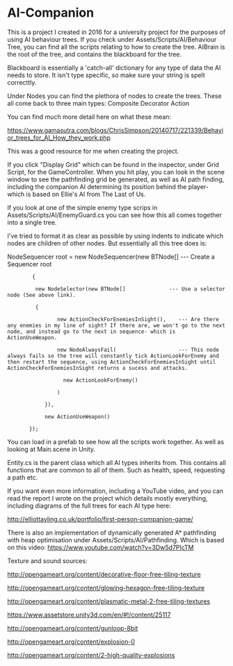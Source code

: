 # AI-Companion

This is a project I created in 2016 for a university project for the purposes of using AI behaviour trees. 
If you check under Assets/Scripts/AI/Behaviour Tree, you can find all the scripts relating to how to create the tree. 
AIBrain is the root of the tree, and contains the blackboard for the tree.

Blackboard is essentially a 'catch-all' dictionary for any type of data the AI needs to store. It isn't type specific, so make sure your string is spelt correcttly.

Under Nodes you can find the plethora of nodes to create the trees. These all come back to three main types:
  Composite
  Decorator
  Action

You can find much more detail here on what these mean:

https://www.gamasutra.com/blogs/ChrisSimpson/20140717/221339/Behavior_trees_for_AI_How_they_work.php

This was a good resource for me when creating the project.

If you click "Display Grid" which can be found in the inspector, under Grid Script, for the GameController. When you hit play, you can look in the scene window to see the pathfinding grid be generated, as well as AI path finding, including the companion AI determining its position behind the player- which is based on Ellie's AI from The Last of Us. 

If you look at one of the simple enemy type scrips in Assets/Scripts/AI/EnemyGuard.cs you can see how this all comes together into a single tree.

I've tried to format it as clear as possible by using indents to indicate which nodes are children of other nodes.
But essentially all this tree does is:

NodeSequencer root = new NodeSequencer(new BTNode[]        --- Create a Sequencer root

            {
            
             new NodeSelector(new BTNode[]              --- Use a selector node (See above link).
             
             {
             
                    new ActionCheckForEnemiesInSight(),    --- Are there any enemies in my line of sight? If there are, we won't go to the next node, and instead go to the next in sequence- which is ActionUseWeapon. 
                    
                    new NodeAlwaysFail(                    --- This node always fails so the tree will constantly tick ActionLookForEnemy and then restart the sequence, using ActionCheckForEnemiesInSight until ActionCheckForEnemiesInSight returns a sucess and attacks.
                    
                      new ActionLookForEnemy()
                      
                    )
                    
                }),
                
                new ActionUseWeapon()
                
           });

You can load in a prefab to see how all the scripts work together. As well as looking at Main.scene in Unity.

Entity.cs is the parent class which all AI types inherits from. This contains all functions that are common to all of them. Such as health, speed, requesting a path etc.

If you want even more information, including a YouTube video, and you can read the report I wrote on the project which details mostly everything, including diagrams of the full trees for each AI type here: 

http://elliottayling.co.uk/portfolio/first-person-companion-game/

There is also an implementation of dynamically generated A* pathfinding with heap optimisation under Assets/Scripts/AI/Pathfinding.
Which is based on this video: https://www.youtube.com/watch?v=3Dw5d7PlcTM

Texture and sound sources:

http://opengameart.org/content/decorative-floor-free-tiling-texture

http://opengameart.org/content/glowing-hexagon-free-tiling-texture

http://opengameart.org/content/plasmatic-metal-2-free-tiling-textures

https://www.assetstore.unity3d.com/en/#!/content/25117

http://opengameart.org/content/gunloop-8bit

http://opengameart.org/content/explosion-0

http://opengameart.org/content/2-high-quality-explosions

